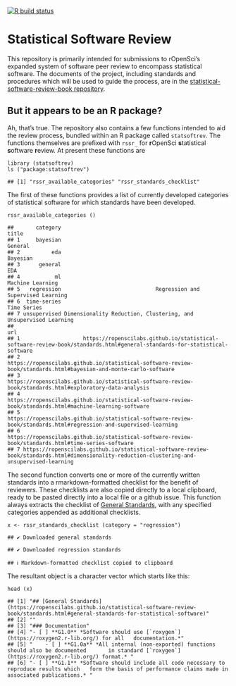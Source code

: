 <!-- badges: start -->

[![R build
status](https://github.com/ropenscilabs/statistical-software-review/workflows/R-CMD-check/badge.svg)](https://github.com/ropenscilabs/statistical-software-review/actions)
<!-- badges: end -->

<!-- README.md is generated from README.Rmd. Please edit that file -->

Statistical Software Review
===========================

This repository is primarily intended for submissions to rOpenSci’s
expanded system of software peer review to encompass statistical
software. The documents of the project, including standards and
procedures which will be used to guide the process, are in the
[statistical-software-review-book
repository](https://github.com/ropenscilabs/statistical-software-review-book).

But it appears to be an R package?
----------------------------------

Ah, that’s true. The repository also contains a few functions intended
to aid the review process, bundled within an R package called
`statsoftrev`. The functions themselves are prefixed with `rssr_` for
**r**OpenSci **s**tatistical **s**oftware **r**eview. At present these
functions are

    library (statsoftrev)
    ls ("package:statsoftrev")

    ## [1] "rssr_available_categories" "rssr_standards_checklist"

The first of these functions provides a list of currently developed
categories of statistical software for which standards have been
developed.

    rssr_available_categories ()

    ##       category                                                           title
    ## 1     bayesian                                                         General
    ## 2          eda                                                        Bayesian
    ## 3      general                                                             EDA
    ## 4           ml                                                Machine Learning
    ## 5   regression                              Regression and Supervised Learning
    ## 6  time-series                                                     Time Series
    ## 7 unsupervised Dimensionality Reduction, Clustering, and Unsupervised Learning
    ##                                                                                                                                            url
    ## 1                    https://ropenscilabs.github.io/statistical-software-review-book/standards.html#general-standards-for-statistical-software
    ## 2                             https://ropenscilabs.github.io/statistical-software-review-book/standards.html#bayesian-and-monte-carlo-software
    ## 3                                     https://ropenscilabs.github.io/statistical-software-review-book/standards.html#exploratory-data-analysis
    ## 4                                     https://ropenscilabs.github.io/statistical-software-review-book/standards.html#machine-learning-software
    ## 5                            https://ropenscilabs.github.io/statistical-software-review-book/standards.html#regression-and-supervised-learning
    ## 6                                          https://ropenscilabs.github.io/statistical-software-review-book/standards.html#time-series-software
    ## 7 https://ropenscilabs.github.io/statistical-software-review-book/standards.html#dimensionality-reduction-clustering-and-unsupervised-learning

The second function converts one or more of the currently written
standards into a rmarkdown-formatted checklist for the benefit of
reviewers. These checklists are also copied directly to a local
clipboard, ready to be pasted directly into a local file or a github
issue. This function always extracts the checklist of [General
Standards](https://ropenscilabs.github.io/statistical-software-review-book/standards.html#general-standards-for-statistical-software),
with any specified categories appended as additional checklists.

    x <- rssr_standards_checklist (category = "regression")

    ## ✔ Downloaded general standards

    ## ✔ Downloaded regression standards

    ## ℹ Markdown-formatted checklist copied to clipboard

The resultant object is a character vector which starts like this:

    head (x)

    ## [1] "## [General Standards](https://ropenscilabs.github.io/statistical-software-review-book/standards.html#general-standards-for-statistical-software)"              
    ## [2] ""                                                                                                                                                               
    ## [3] "### Documentation"                                                                                                                                              
    ## [4] "- [ ] **G1.0** *Software should use [`roxygen`](https://roxygen2.r-lib.org/) for all   documentation.*"                                                         
    ## [5] "    - [ ] **G1.0a** *All internal (non-exported) functions should also be documented       in standard [`roxygen`](https://roxygen2.r-lib.org/) format.* "      
    ## [6] "- [ ] **G1.1** *Software should include all code necessary to reproduce results which   form the basis of performance claims made in associated publications.* "
